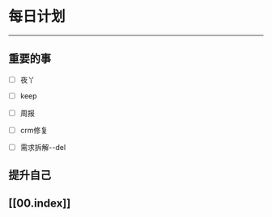
# 每日计划
---
## 重要的事

- [ ]    夜丫
- [ ]   keep
- [ ]  周报
- [ ] crm修复
- [ ] 需求拆解--del



## 提升自己

  



## [[00.index]]










